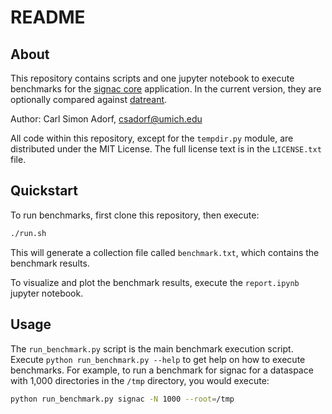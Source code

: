 # README

## About

This repository contains scripts and one jupyter notebook to execute benchmarks for the [signac core](http://www.signac.io) application.
In the current version, they are optionally compared against [datreant](http://datreant.org/).

Author: Carl Simon Adorf, csadorf@umich.edu

All code within this repository, except for the `tempdir.py` module, are distributed under the MIT License.
The full license text is in the `LICENSE.txt` file.

## Quickstart

To run benchmarks, first clone this repository, then execute:
```bash
./run.sh
```
This will generate a collection file called `benchmark.txt`, which contains the benchmark results.

To visualize and plot the benchmark results, execute the `report.ipynb` jupyter notebook.

## Usage

The `run_benchmark.py` script is the main benchmark execution script.
Execute `python run_benchmark.py --help` to get help on how to execute benchmarks.
For example, to run a benchmark for signac for a dataspace with 1,000 directories in the `/tmp` directory, you would execute:
```bash
python run_benchmark.py signac -N 1000 --root=/tmp
```
